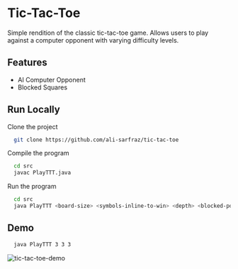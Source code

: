 # Tic-Tac-Toe
Simple rendition of the classic tic-tac-toe game. Allows users to play against a computer opponent with varying difficulty levels.

## Features

- AI Computer Opponent
- Blocked Squares
  
## Run Locally

Clone the project

```bash
  git clone https://github.com/ali-sarfraz/tic-tac-toe
```

Compile the program

```bash
  cd src
  javac PlayTTT.java
```

Run the program

```bash
  cd src
  java PlayTTT <board-size> <symbols-inline-to-win> <depth> <blocked-positions>
```

## Demo

``` bash
  java PlayTTT 3 3 3
```

![tic-tac-toe-demo](https://user-images.githubusercontent.com/98780551/152268509-0f4ae5dd-eed6-44c0-918d-f2339590add9.gif)
  
